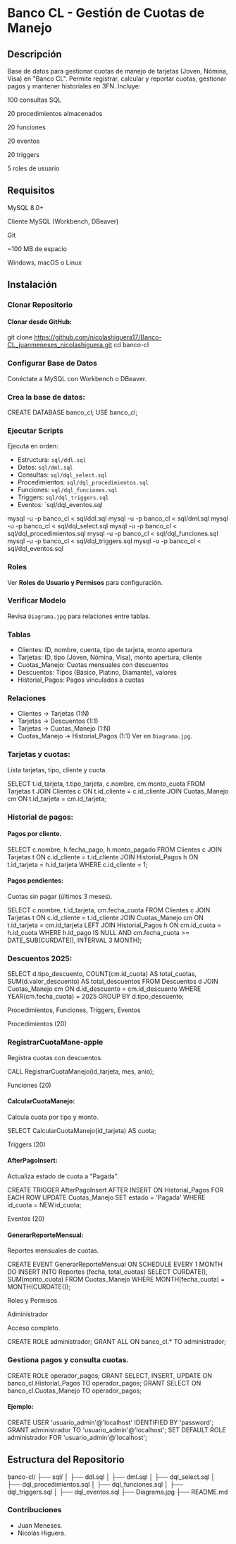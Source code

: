 # **Banco CL - Gestión de Cuotas de Manejo**

## **Descripción**

Base de datos para gestionar cuotas de manejo de tarjetas (Joven, Nómina, Visa) en "Banco CL". Permite registrar, calcular y reportar cuotas, gestionar pagos y mantener historiales en 3FN. Incluye:





100 consultas SQL



20 procedimientos almacenados



20 funciones



20 eventos



20 triggers



5 roles de usuario


## **Requisitos**





MySQL 8.0+



Cliente MySQL (Workbench, DBeaver)



Git



~100 MB de espacio



Windows, macOS o Linux


## **Instalación**

### **Clonar Repositorio**

#### **Clonar desde GitHub:**


git clone https://github.com/nicolashiguera17/Banco-CL_juanmeneses_nicolashiguera.git
cd banco-cl

### **Configurar Base de Datos**


Conéctate a MySQL con Workbench o DBeaver.



### **Crea la base de datos:**

CREATE DATABASE banco_cl;
USE banco_cl;

### **Ejecutar Scripts**

Ejecuta en orden:
- Estructura: `sql/ddl.sql`
- Datos: `sql/dml.sql`
- Consultas: `sql/dql_select.sql`
- Procedimientos: `sql/dql_procedimientos.sql`
- Funciones: `sql/dql_funciones.sql`
- Triggers: `sql/dql_triggers.sql`
- Eventos: `sql/dql_eventos.sql

mysql -u <usuario> -p banco_cl < sql/ddl.sql
mysql -u <usuario> -p banco_cl < sql/dml.sql
mysql -u <usuario> -p banco_cl < sql/dql_select.sql
mysql -u <usuario> -p banco_cl < sql/dql_procedimientos.sql
mysql -u <usuario> -p banco_cl < sql/dql_funciones.sql
mysql -u <usuario> -p banco_cl < sql/dql_triggers.sql
mysql -u <usuario> -p banco_cl < sql/dql_eventos.sql

### **Roles**

Ver **Roles de Usuario y Permisos** para configuración.

### **Verificar Modelo**

Revisa `Diagrama.jpg` para relaciones entre tablas.


### **Tablas**

- Clientes: ID, nombre, cuenta, tipo de tarjeta, monto apertura
- Tarjetas: ID, tipo (Joven, Nómina, Visa), monto apertura, cliente
- Cuotas_Manejo: Cuotas mensuales con descuentos
- Descuentos: Tipos (Básico, Platino, Diamante), valores
- Historial_Pagos: Pagos vinculados a cuotas

### **Relaciones**

- Clientes → Tarjetas (1:N)
- Tarjetas → Descuentos (1:1)
- Tarjetas → Cuotas_Manejo (1:N)
- Cuotas_Manejo → Historial_Pagos (1:1)
Ver en `Diagrama.jpg`.


### **Tarjetas y cuotas:**

Lista tarjetas, tipo, cliente y cuota.

SELECT t.id_tarjeta, t.tipo_tarjeta, c.nombre, cm.monto_cuota
FROM Tarjetas t
JOIN Clientes c ON t.id_cliente = c.id_cliente
JOIN Cuotas_Manejo cm ON t.id_tarjeta = cm.id_tarjeta;



### **Historial de pagos:**

#### **Pagos por cliente.**

SELECT c.nombre, h.fecha_pago, h.monto_pagado
FROM Clientes c
JOIN Tarjetas t ON c.id_cliente = t.id_cliente
JOIN Historial_Pagos h ON t.id_tarjeta = h.id_tarjeta
WHERE c.id_cliente = 1;


#### **Pagos pendientes:**

Cuotas sin pagar (últimos 3 meses).

SELECT c.nombre, t.id_tarjeta, cm.fecha_cuota
FROM Clientes c
JOIN Tarjetas t ON c.id_cliente = t.id_cliente
JOIN Cuotas_Manejo cm ON t.id_tarjeta = cm.id_tarjeta
LEFT JOIN Historial_Pagos h ON cm.id_cuota = h.id_cuota
WHERE h.id_pago IS NULL AND cm.fecha_cuota >= DATE_SUB(CURDATE(), INTERVAL 3 MONTH);



### **Descuentos 2025:**


SELECT d.tipo_descuento, COUNT(cm.id_cuota) AS total_cuotas, SUM(d.valor_descuento) AS total_descuentos
FROM Descuentos d
JOIN Cuotas_Manejo cm ON d.id_descuento = cm.id_descuento
WHERE YEAR(cm.fecha_cuota) = 2025
GROUP BY d.tipo_descuento;

Procedimientos, Funciones, Triggers, Eventos

Procedimientos (20)





### **RegistrarCuotaMane-apple**

Registra cuotas con descuentos.

CALL RegistrarCuotaManejo(id_tarjeta, mes, anio);

Funciones (20)





#### **CalcularCuotaManejo:**

Calcula cuota por tipo y monto.

SELECT CalcularCuotaManejo(id_tarjeta) AS cuota;

Triggers (20)





#### **AfterPagoInsert:**

Actualiza estado de cuota a "Pagada".

CREATE TRIGGER AfterPagoInsert
AFTER INSERT ON Historial_Pagos
FOR EACH ROW
UPDATE Cuotas_Manejo SET estado = 'Pagada' WHERE id_cuota = NEW.id_cuota;

Eventos (20)





#### **GenerarReporteMensual:**

Reportes mensuales de cuotas.

CREATE EVENT GenerarReporteMensual
ON SCHEDULE EVERY 1 MONTH
DO
INSERT INTO Reportes (fecha, total_cuotas)
SELECT CURDATE(), SUM(monto_cuota) FROM Cuotas_Manejo WHERE MONTH(fecha_cuota) = MONTH(CURDATE());

Roles y Permisos

Administrador

Acceso completo.

CREATE ROLE administrador;
GRANT ALL ON banco_cl.* TO administrador;


### **Gestiona pagos y consulta cuotas.**

CREATE ROLE operador_pagos;
GRANT SELECT, INSERT, UPDATE ON banco_cl.Historial_Pagos TO operador_pagos;
GRANT SELECT ON banco_cl.Cuotas_Manejo TO operador_pagos;


#### **Ejemplo:**

CREATE USER 'usuario_admin'@'localhost' IDENTIFIED BY 'password';
GRANT administrador TO 'usuario_admin'@'localhost';
SET DEFAULT ROLE administrador FOR 'usuario_admin'@'localhost';

## **Estructura del Repositorio**

banco-cl/
├── sql/
│   ├── ddl.sql
│   ├── dml.sql
│   ├── dql_select.sql
│   ├── dql_procedimientos.sql
│   ├── dql_funciones.sql
│   ├── dql_triggers.sql
│   ├── dql_eventos.sql
├── Diagrama.jpg
├── README.md

### **Contribuciones**

- Juan Meneses.
- Nicolás Higuera.
